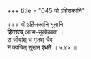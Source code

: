 +++
title = "045 यो ऽहिंसकानि"

+++
यो ऽहिंसकानि भूतानि  
**हिनस्त्य्** आत्म-सुखेच्छया ।  
स जीवांश् च मृतश् चैव  
**न** क्वचित् सुखम् **एधते**  ॥ ५.४५ ॥